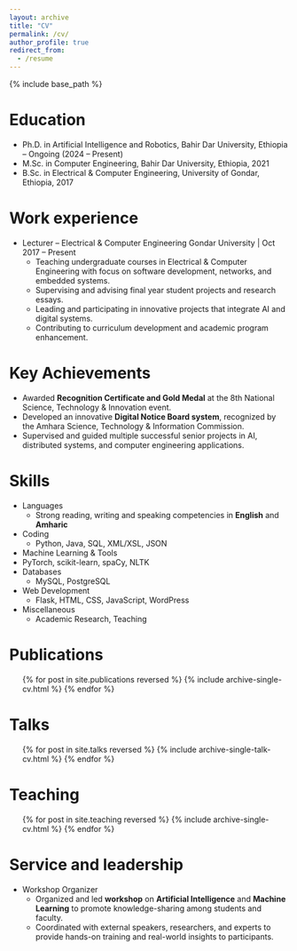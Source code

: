 ```yaml
---
layout: archive
title: "CV"
permalink: /cv/
author_profile: true
redirect_from:
  - /resume
---
```


{% include base_path %}

Education
======
* Ph.D. in Artificial Intelligence and Robotics, Bahir Dar University, Ethiopia – Ongoing (2024 – Present)
* M.Sc. in Computer Engineering, Bahir Dar University, Ethiopia, 2021
* B.Sc. in Electrical & Computer Engineering, University of Gondar, Ethiopia, 2017

Work experience
======
* Lecturer – Electrical & Computer Engineering  Gondar University | Oct 2017 – Present
   * Teaching undergraduate courses in Electrical & Computer Engineering with focus on software development, networks, and embedded systems.
   * Supervising and advising final year student projects and research essays.
   * Leading and participating in innovative projects that integrate AI and digital systems.
   * Contributing to curriculum development and academic program enhancement.  

Key Achievements
======
*  Awarded **Recognition Certificate and Gold Medal** at the 8th National Science, Technology & Innovation event.  
*  Developed an innovative **Digital Notice Board system**, recognized by the Amhara Science, Technology & Information Commission.  
*  Supervised and guided multiple successful senior projects in AI, distributed systems, and computer engineering applications.  

Skills
======
* Languages
  * Strong reading, writing and speaking competencies in **English** and **Amharic**   
* Coding  
  * Python, Java, SQL, XML/XSL, JSON  
*  Machine Learning & Tools  
  * PyTorch, scikit-learn, spaCy, NLTK
* Databases  
  * MySQL, PostgreSQL  
* Web Development  
  * Flask, HTML, CSS, JavaScript, WordPress  
* Miscellaneous  
  * Academic Research, Teaching  

Publications
======
  <ul>{% for post in site.publications reversed %}
    {% include archive-single-cv.html %}
  {% endfor %}</ul>
  
Talks
======
  <ul>{% for post in site.talks reversed %}
    {% include archive-single-talk-cv.html  %}
  {% endfor %}</ul>
  
Teaching
======
  <ul>{% for post in site.teaching reversed %}
    {% include archive-single-cv.html %}
  {% endfor %}</ul>
  
Service and leadership
======
* Workshop Organizer
   * Organized and led **workshop** on **Artificial Intelligence** and **Machine Learning** to promote knowledge-sharing among students and faculty.
   * Coordinated with external speakers, researchers, and experts to provide hands-on training and real-world insights to participants.

